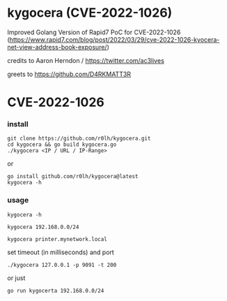# kygocera (CVE-2022-1026)
Improved Golang Version of Rapid7 PoC for CVE-2022-1026 (https://www.rapid7.com/blog/post/2022/03/29/cve-2022-1026-kyocera-net-view-address-book-exposure/)

credits to Aaron Herndon / https://twitter.com/ac3lives

greets to https://github.com/D4RKMATT3R


# CVE-2022-1026

### install
```
git clone https://github.com/r0lh/kygocera.git
cd kygocera && go build kygocera.go
./kygocera <IP / URL / IP-Range>
```

or

```
go install github.com/r0lh/kygocera@latest
kygocera -h
```

### usage
```
kygocera -h

kygocera 192.168.0.0/24

kygocera printer.mynetwork.local
```

set timeout (in milliseconds) and port

```
./kygocera 127.0.0.1 -p 9091 -t 200
```

or just 

```
go run kygocerta 192.168.0.0/24
```
